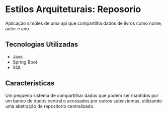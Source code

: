 # Estilos Arquiteturais: Reposorio

Aplicação simples de uma api que compartilha dados de livros como nome, autor e ano.

## Tecnologias Utilizadas
- Java
- Spring Boot
- SQL

## Caracteristicas
Um pequeno sistema de compartilhar dados que podem ser mantidos por um banco de dados central e acessados por outros subsistemas.
utilizando uma abstração de repositorio centralizado.
